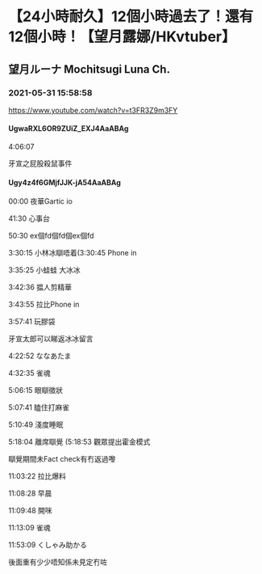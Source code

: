 # 【24小時耐久】12個小時過去了！還有12個小時！【望月露娜/HKvtuber】

## 望月ルーナ  Mochitsugi Luna Ch.

### 2021-05-31 15:58:58

https://www.youtube.com/watch?v=t3FR3Z9m3FY

#### UgwaRXL6OR9ZUiZ_EXJ4AaABAg

4:06:07

牙宣之屁股殺鼠事件



#### Ugy4z4f6GMjfJJK-jA54AaABAg

00:00 夜華Gartic io 

41:30 心事台

50:30 ex個fd個fd個ex個fd

3:30:15 小林冰瞓唔着(3:30:45 Phone in

3:35:25 小蛙蛙 大冰冰

3:42:36 揾人剪精華

3:43:55 拉比Phone in

3:57:41 玩膠袋

牙宣太郎可以睇返冰冰留言

4:22:52 ななあたま

4:32:35 雀魂

5:06:15 眼瞓徵狀

5:07:41 瞌住打麻雀

5:10:49 淺度睡眠

5:18:04 離席瞓覺 (5:18:53 觀眾提出霍金模式

瞓覺期間未Fact check有冇返過嚟

11:03:22 拉比爆料

11:08:28 早晨

11:09:48 開咪

11:13:09 雀魂

11:53:09 くしゃみ助かる

後面重有少少唔知係未見定冇咗

